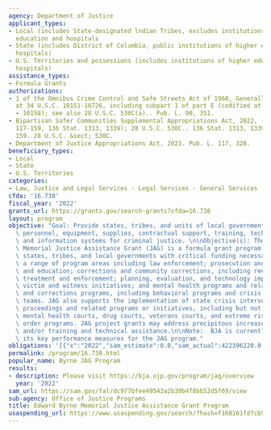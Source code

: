 ```yaml
---
agency: Department of Justice
applicant_types:
- Local (includes State-designated lndian Tribes, excludes institutions of higher
  education and hospitals
- State (includes District of Columbia, public institutions of higher education and
  hospitals)
- U.S. Territories and possessions (includes institutions of higher education and
  hospitals)
assistance_types:
- Formula Grants
authorizations:
- 1 of the Omnibus Crime Control and Safe Streets Act of 1968, Generally codified
  at 34 U.S.C. 10151-10726, including subpart 1 of part E (codified at 34 U.S.C. 10151
  - 10158); see also 28 U.S.C. 530C(a).. Pub. L. 90, 351.
- Bipartisan Safer Communities Supplemental Appropriations Act, 2022, (Pub. L. No.
  117-159, 136 Stat. 1313, 1339); 28 U.S.C. 530C.. 136 Stat. 1313, 1339. Pub. L. 117,
  159. 28 U.S.C. &sect; 530C.
- Department of Justice Appropriations Act, 2023. Pub. L. 117, 328.
beneficiary_types:
- Local
- State
- U.S. Territories
categories:
- Law, Justice and Legal Services - Legal Services - General Services
cfda: '16.738'
fiscal_year: '2022'
grants_url: https://grants.gov/search-grants?cfda=16.738
layout: program
objective: "Goal: Provide states, tribes, and units of local government with additional\
  \ personnel, equipment, supplies, contractual support, training, technical assistance,\
  \ and information systems for criminal justice. \n\nObjective(s): The Edward Byrne\
  \ Memorial Justice Assistance Grant (JAG) is a formula grant program that provides\
  \ states, tribes, and local governments with critical funding necessary to support\
  \ a range of program areas including law enforcement; prosecution and court; prevention\
  \ and education; corrections and community corrections, including reentry; drug\
  \ treatment and enforcement; planning, evaluation, and technology improvement; crime\
  \ victim and witness initiatives; and mental health programs and related law enforcement\
  \ and corrections programs, including behavioral programs and crisis intervention\
  \ teams. JAG also supports the implementation of state crisis intervention court\
  \ proceedings and related programs or initiatives, including but not limited to\
  \ mental health courts, drug courts, veterans courts, and extreme risk protection\
  \ order programs. JAG project grants may address precipitous increases in crime\
  \ and/or training and technical assistance.\n\nNote:  BJA is currently re-developing\
  \ its key performance measures for the JAG program."
obligations: '[{"x":"2022","sam_estimate":0.0,"sam_actual":422396220.0,"usa_spending_actual":467652207.52},{"x":"2023","sam_estimate":770805000.0,"sam_actual":0.0,"usa_spending_actual":461641369.11},{"x":"2024","sam_estimate":542630000.0,"sam_actual":0.0,"usa_spending_actual":0.0}]'
permalink: /program/16.738.html
popular_name: Byrne JAG Program
results:
- description: Please visit https://bja.ojp.gov/program/jag/overview
  year: '2022'
sam_url: https://sam.gov/fal/dc977bfee49542a2b39b4f8bb52d5f69/view
sub-agency: Office of Justice Programs
title: Edward Byrne Memorial Justice Assistance Grant Program
usaspending_url: https://www.usaspending.gov/search/?hash=f168161fdfcb57e71f0509e13ca21eb5
---
```

